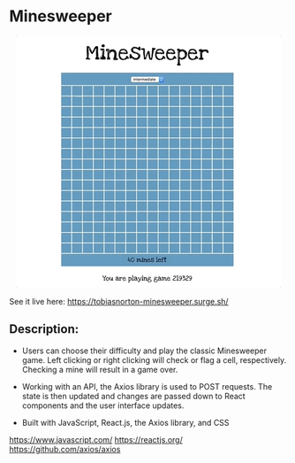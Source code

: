 # Minesweeper

<p align="center">
  <img src="https://github.com/TobiasNorton/minesweeper/blob/master/src/Minesweeper.gif?raw=true" alt="Minesweeper animation"/>
</p>

See it live here: https://tobiasnorton-minesweeper.surge.sh/

## Description:

- Users can choose their difficulty and play the classic Minesweeper game. Left clicking or right clicking will check or flag a cell, respectively. Checking a mine will result in a game over.

- Working with an API, the Axios library is used to POST requests. The state is then updated and changes are passed down to React components and the user interface updates.

- Built with JavaScript, React.js, the Axios library, and CSS

https://www.javascript.com/
https://reactjs.org/
https://github.com/axios/axios
